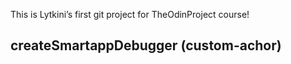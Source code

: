 This is Lytkini’s first git project for TheOdinProject course!


## createSmartappDebugger (custom-achor)
